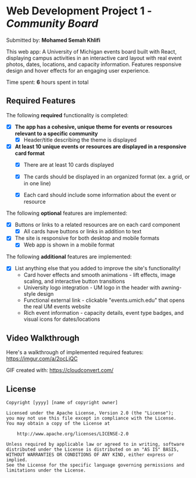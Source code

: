 # Web Development Project 1 - *Community Board*

Submitted by: **Mohamed Semah Khlifi**

This web app: A University of Michigan events board built with React, displaying campus activities in an interactive card layout with real event photos, dates, locations, and capacity information. Features responsive design and hover effects for an engaging user experience.

Time spent: **6** hours spent in total

## Required Features

The following **required** functionality is completed:

- [x] **The app has a cohesive, unique theme for events or resources relevant to a specific community**
  - [x] Header/title describing the theme is displayed
- [x] **At least 10 unique events or resources are displayed in a responsive card format**
  - [x] There are at least 10 cards displayed 
  - [x] The cards should be displayed in an organized format (ex. a grid, or in one line)
  - [x] Each card should include some information about the event or resource


The following **optional** features are implemented:

- [x] Buttons or links to a related resources are on each card component
  - [x] All cards have buttons or links in addition to text
- [x] The site is responsive for both desktop and mobile formats
  - [x] Web app is shown in a mobile format

The following **additional** features are implemented:

* [x] List anything else that you added to improve the site's functionality!
    *  Card hover effects and smooth animations - lift effects, image scaling, and interactive button transitions
    *  University logo integration - UM logo in the header with awning-style design
    *  Functional external link - clickable "events.umich.edu" that opens the real UM events website
    *  Rich event information - capacity details, event type badges, and visual icons for dates/locations

## Video Walkthrough

Here's a walkthrough of implemented required features: https://imgur.com/a/2ocLjQC

GIF created with: https://cloudconvert.com/

## License

    Copyright [yyyy] [name of copyright owner]

    Licensed under the Apache License, Version 2.0 (the "License");
    you may not use this file except in compliance with the License.
    You may obtain a copy of the License at

        http://www.apache.org/licenses/LICENSE-2.0

    Unless required by applicable law or agreed to in writing, software
    distributed under the License is distributed on an "AS IS" BASIS,
    WITHOUT WARRANTIES OR CONDITIONS OF ANY KIND, either express or implied.
    See the License for the specific language governing permissions and
    limitations under the License.
